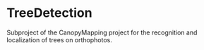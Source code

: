 # TreeDetection
Subproject of the CanopyMapping project for the recognition and localization of trees on orthophotos.
